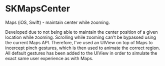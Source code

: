 # SKMapsCenter
Maps (iOS, Swift) - maintain center while zooming.

Developed due to not being able to maintain the center position of a given location while zooming.
Scrolling while zooming can't be bypassed using the current Maps API.
Therefore, I've used an UIView on top of Maps to incercept pinch gestures, which is then used to animate the correct region.
All default gestures has been added to the UIView in order to simulate the exact same user experience as with Maps.
